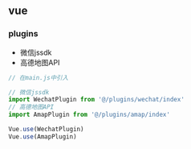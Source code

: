 ## vue

### plugins
- 微信jssdk
- 高德地图API

```javascript
// 在main.js中引入

// 微信jssdk
import WechatPlugin from '@/plugins/wechat/index'
// 高德地图API
import AmapPlugin from '@/plugins/amap/index'

Vue.use(WechatPlugin)
Vue.use(AmapPlugin)
```
